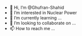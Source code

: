 - 👋 Hi, I’m @Ghufran-Shahid
- 👀 I’m interested in Nuclear Power
- 🌱 I’m currently learning ...
- 💞️ I’m looking to collaborate on ...
- 📫 How to reach me ...

<!---
Ghufran-Shahid/Ghufran-Shahid is a ✨ special ✨ repository because its `README.md` (this file) appears on your GitHub profile.
You can click the Preview link to take a look at your changes.
--->
